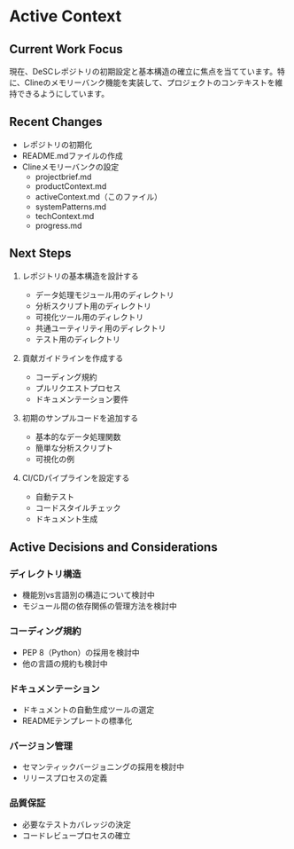 # Active Context

## Current Work Focus
現在、DeSCレポジトリの初期設定と基本構造の確立に焦点を当てています。特に、Clineのメモリーバンク機能を実装して、プロジェクトのコンテキストを維持できるようにしています。

## Recent Changes
- レポジトリの初期化
- README.mdファイルの作成
- Clineメモリーバンクの設定
  - projectbrief.md
  - productContext.md
  - activeContext.md（このファイル）
  - systemPatterns.md
  - techContext.md
  - progress.md

## Next Steps
1. レポジトリの基本構造を設計する
   - データ処理モジュール用のディレクトリ
   - 分析スクリプト用のディレクトリ
   - 可視化ツール用のディレクトリ
   - 共通ユーティリティ用のディレクトリ
   - テスト用のディレクトリ

2. 貢献ガイドラインを作成する
   - コーディング規約
   - プルリクエストプロセス
   - ドキュメンテーション要件

3. 初期のサンプルコードを追加する
   - 基本的なデータ処理関数
   - 簡単な分析スクリプト
   - 可視化の例

4. CI/CDパイプラインを設定する
   - 自動テスト
   - コードスタイルチェック
   - ドキュメント生成

## Active Decisions and Considerations

### ディレクトリ構造
- 機能別vs言語別の構造について検討中
- モジュール間の依存関係の管理方法を検討中

### コーディング規約
- PEP 8（Python）の採用を検討中
- 他の言語の規約も検討中

### ドキュメンテーション
- ドキュメントの自動生成ツールの選定
- READMEテンプレートの標準化

### バージョン管理
- セマンティックバージョニングの採用を検討中
- リリースプロセスの定義

### 品質保証
- 必要なテストカバレッジの決定
- コードレビュープロセスの確立
